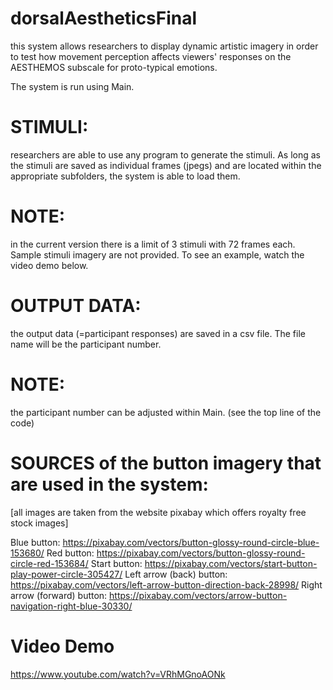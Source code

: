 # dorsalAestheticsFinal

this system allows researchers to display dynamic artistic imagery in order to test how movement perception affects viewers' responses
on the AESTHEMOS subscale for proto-typical emotions.

The system is run using Main.

# STIMULI:
researchers are able to use any program to generate the stimuli. As long as the stimuli are saved as individual frames (jpegs)
and are located within the appropriate subfolders, the system is able to load them.
# NOTE:
in the current version there is a limit of 3 stimuli with 72 frames each.
Sample stimuli imagery are not provided. To see an example, watch the video demo below.

# OUTPUT DATA:
the output data (=participant responses) are saved in a csv file. The file name will be the participant number. 
# NOTE: 
the participant number can be adjusted within Main. (see the top line of the code)



# SOURCES of the button imagery that are used in the system:
[all images are taken from the website pixabay which offers royalty free stock images]

Blue button: https://pixabay.com/vectors/button-glossy-round-circle-blue-153680/
Red button: https://pixabay.com/vectors/button-glossy-round-circle-red-153684/
Start button: https://pixabay.com/vectors/start-button-play-power-circle-305427/
Left arrow (back) button: https://pixabay.com/vectors/left-arrow-button-direction-back-28998/
Right arrow (forward) button: https://pixabay.com/vectors/arrow-button-navigation-right-blue-30330/

# Video Demo
https://www.youtube.com/watch?v=VRhMGnoAONk
